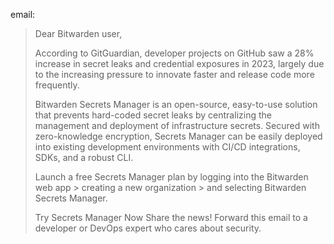 email:
>Dear Bitwarden user,
>
>According to GitGuardian, developer projects on GitHub saw a 28% increase in secret leaks and credential exposures in 2023, largely due to the increasing pressure to innovate faster and release code more frequently.
>
>Bitwarden Secrets Manager is an open-source, easy-to-use solution that prevents hard-coded secret leaks by centralizing the management and deployment of infrastructure secrets. Secured with zero-knowledge encryption, Secrets Manager can be easily deployed into existing development environments with CI/CD integrations, SDKs, and a robust CLI.
>
>Launch a free Secrets Manager plan by logging into the Bitwarden web app > creating a new organization > and selecting Bitwarden Secrets Manager.
>
>Try Secrets Manager Now
>Share the news! Forward this email to a developer or DevOps expert who cares about security.
